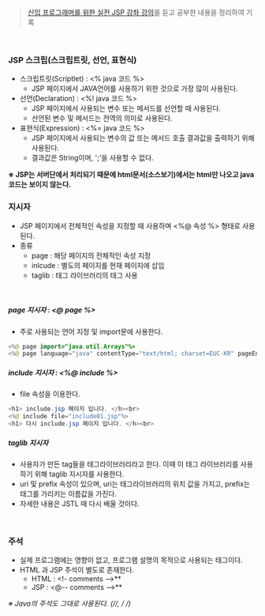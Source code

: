 > [신입 프로그래머를 위한 실전 JSP 강좌 강의](https://www.inflearn.com/course/%EC%8B%A4%EC%A0%84-jsp-%EA%B0%95%EC%A2%8C/dashboard)를 듣고 공부한 내용을 정리하여 기록

<br>

### JSP 스크립(스크립트릿, 선언, 표현식)
- 스크립트릿(Scriptlet) : <%  java 코드  %>
	* JSP 페이지에서 JAVA언어를 사용하기 위한 것으로 가장 많이 사용된다.
- 선언(Declaration) : <%!  java 코드  %>
	* JSP 페이지에서 사용되는 변수 또는 메서드를 선언할 때 사용된다.
	* 선언된 변수 및 메서드는 전역의 의미로 사용된다.
- 표현식(Expression) : <%=  java 코드  %>
	* JSP 페이지에서 사용되는 변수의 값 또는 메서드 호출 결과값을 출력하기 위해 사용된다.
	* 결과값은 String이며, ';'을 사용할 수 없다.

**※ JSP는 서버단에서 처리되기 때문에 html문서(소스보기)에서는 html만 나오고 java코드는 보이지 않는다.**
<br>

### 지시자
- JSP 페이지에서 전체적인 속성을 지정할 때 사용하며 <%@  속성  %> 형태로 사용된다.
- 종류
	* page : 해당 페이지의 전체적인 속성 지정
	* inlcude : 별도의 페이지를 현재 페이지에 삽입
	* taglib : 태그 라이브러리의 태그 사용
<br>

##### page 지시자 : <@ page %>
- 주로 사용되는 언어 지정 및 import문에 사용한다.
```java
<%@ page import="java.util.Arrays"%>
<%@ page language="java" contentType="text/html; charset=EUC-KR" pageEncoding="EUC-KR"%>
```

##### include 지시자 : <%@ include %>
- file 속성을 이용한다.
```java
<h1> include.jsp 페이지 입니다. </h><br>
<%@ include file="include01.jsp"%>
<h1> 다시 include.jsp 페이지 입니다. </h><br>
```

##### taglib 지시자
- 사용자가 만든 tag들을 태그라이브러리라고 한다. 이때 이 태그 라이브러리를 사용하기 위해 taglib 지시자를 사용한다.
- uri 및 prefix 속성이 있으며, uri는 태그라이브러리의 위치 값을 가지고, prefix는 태그를 가리키는 이름값을 가진다.
- 자세한 내용은 JSTL 때 다시 배울 것이다.
<br>

### 주석
- 실제 프로그램에는 영향이 없고, 프로그램 설명의 목적으로 사용되는 태그이다.
- HTML 과 JSP 주석이 별도로 존재한다.
	* HTML : <!- comments -->**
	* JSP : <@-- comments -->**

**※ Java의 주석도 그대로 사용된다. (//, /* */)**
